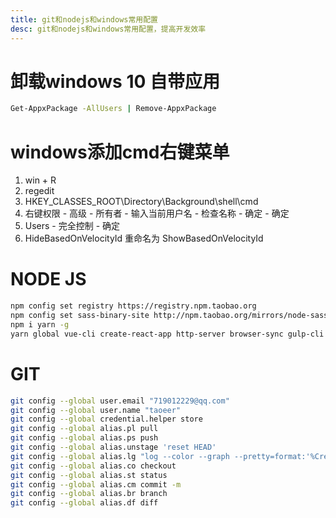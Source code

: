 ```yaml
---
title: git和nodejs和windows常用配置
desc: git和nodejs和windows常用配置，提高开发效率
---
```


# 卸载windows 10 自带应用
```bash
Get-AppxPackage -AllUsers | Remove-AppxPackage
```

# windows添加cmd右键菜单
1. win + R 
2. regedit
3. HKEY_CLASSES_ROOT\Directory\Background\shell\cmd
4. 右键权限 - 高级 - 所有者 - 输入当前用户名 - 检查名称 - 确定 - 确定
5. Users - 完全控制 - 确定
6. HideBasedOnVelocityId 重命名为 ShowBasedOnVelocityId

# NODE JS
```bash
npm config set registry https://registry.npm.taobao.org
npm config set sass-binary-site http://npm.taobao.org/mirrors/node-sass
npm i yarn -g
yarn global vue-cli create-react-app http-server browser-sync gulp-cli webpack
```

# GIT
```bash
git config --global user.email "719012229@qq.com"
git config --global user.name "taoeer"
git config --global credential.helper store
git config --global alias.pl pull
git config --global alias.ps push
git config --global alias.unstage 'reset HEAD'
git config --global alias.lg "log --color --graph --pretty=format:'%Cred%h%Creset -%C(yellow)%d%Creset %s %Cgreen(%cr) %C(bold blue)<%an>%Creset' --abbrev-commit"
git config --global alias.co checkout
git config --global alias.st status
git config --global alias.cm commit -m
git config --global alias.br branch
git config --global alias.df diff
```